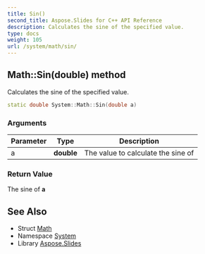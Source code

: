 ```yaml
---
title: Sin()
second_title: Aspose.Slides for C++ API Reference
description: Calculates the sine of the specified value.
type: docs
weight: 105
url: /system/math/sin/
---
```

## Math::Sin(double) method


Calculates the sine of the specified value.

```cpp
static double System::Math::Sin(double a)
```


### Arguments

| Parameter | Type | Description |
| --- | --- | --- |
| a | **double** | The value to calculate the sine of |

### Return Value

The sine of **a**

## See Also

* Struct [Math](../)
* Namespace [System](../../)
* Library [Aspose.Slides](../../../)